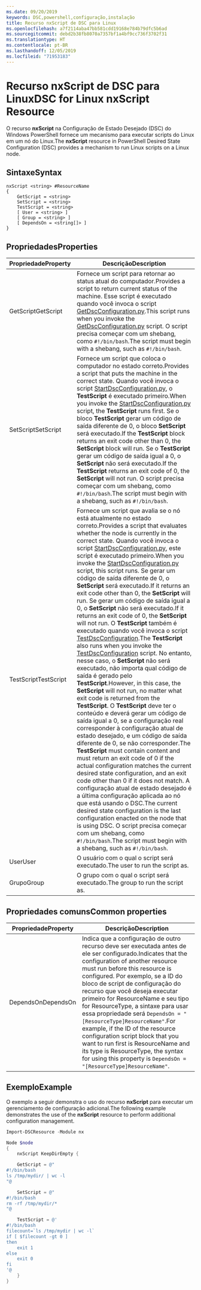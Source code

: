```yaml
---
ms.date: 09/20/2019
keywords: DSC,powershell,configuração,instalação
title: Recurso nxScript de DSC para Linux
ms.openlocfilehash: a7f2114aba47bb581cdd19168e784b79dfc5b6ad
ms.sourcegitcommit: debd2b38fb8070a7357bf1a4bf9cc736f3702f31
ms.translationtype: HT
ms.contentlocale: pt-BR
ms.lasthandoff: 12/05/2019
ms.locfileid: "71953183"
---
```

# <a name="dsc-for-linux-nxscript-resource"></a><span data-ttu-id="843e6-103">Recurso nxScript de DSC para Linux</span><span class="sxs-lookup"><span data-stu-id="843e6-103">DSC for Linux nxScript Resource</span></span>

<span data-ttu-id="843e6-104">O recurso **nxScript** na Configuração de Estado Desejado (DSC) do Windows PowerShell fornece um mecanismo para executar scripts do Linux em um nó do Linux.</span><span class="sxs-lookup"><span data-stu-id="843e6-104">The **nxScript** resource in PowerShell Desired State Configuration (DSC) provides a mechanism to run Linux scripts on a Linux node.</span></span>

## <a name="syntax"></a><span data-ttu-id="843e6-105">Sintaxe</span><span class="sxs-lookup"><span data-stu-id="843e6-105">Syntax</span></span>

```Syntax
nxScript <string> #ResourceName
{
    GetScript = <string>
    SetScript = <string>
    TestScript = <string>
    [ User = <string> ]
    [ Group = <string> ]
    [ DependsOn = <string[]> ]
}
```

## <a name="properties"></a><span data-ttu-id="843e6-106">Propriedades</span><span class="sxs-lookup"><span data-stu-id="843e6-106">Properties</span></span>

|<span data-ttu-id="843e6-107">Propriedade</span><span class="sxs-lookup"><span data-stu-id="843e6-107">Property</span></span> |<span data-ttu-id="843e6-108">Descrição</span><span class="sxs-lookup"><span data-stu-id="843e6-108">Description</span></span> |
|---|---|
|<span data-ttu-id="843e6-109">GetScript</span><span class="sxs-lookup"><span data-stu-id="843e6-109">GetScript</span></span> |<span data-ttu-id="843e6-110">Fornece um script para retornar ao status atual do computador.</span><span class="sxs-lookup"><span data-stu-id="843e6-110">Provides a script to return current status of the machine.</span></span> <span data-ttu-id="843e6-111">Esse script é executado quando você invoca o script [GetDscConfiguration.py](https://github.com/Microsoft/PowerShell-DSC-for-Linux#performing-dsc-operations-from-the-linux-computer).</span><span class="sxs-lookup"><span data-stu-id="843e6-111">This script runs when you invoke the [GetDscConfiguration.py](https://github.com/Microsoft/PowerShell-DSC-for-Linux#performing-dsc-operations-from-the-linux-computer) script.</span></span> <span data-ttu-id="843e6-112">O script precisa começar com um shebang, como `#!/bin/bash`.</span><span class="sxs-lookup"><span data-stu-id="843e6-112">The script must begin with a shebang, such as `#!/bin/bash`.</span></span> |
|<span data-ttu-id="843e6-113">SetScript</span><span class="sxs-lookup"><span data-stu-id="843e6-113">SetScript</span></span> |<span data-ttu-id="843e6-114">Fornece um script que coloca o computador no estado correto.</span><span class="sxs-lookup"><span data-stu-id="843e6-114">Provides a script that puts the machine in the correct state.</span></span> <span data-ttu-id="843e6-115">Quando você invoca o script [StartDscConfiguration.py](https://github.com/Microsoft/PowerShell-DSC-for-Linux#performing-dsc-operations-from-the-linux-computer), o **TestScript** é executado primeiro.</span><span class="sxs-lookup"><span data-stu-id="843e6-115">When you invoke the [StartDscConfiguration.py](https://github.com/Microsoft/PowerShell-DSC-for-Linux#performing-dsc-operations-from-the-linux-computer) script, the **TestScript** runs first.</span></span> <span data-ttu-id="843e6-116">Se o bloco **TestScript** gerar um código de saída diferente de 0, o bloco **SetScript** será executado.</span><span class="sxs-lookup"><span data-stu-id="843e6-116">If the **TestScript** block returns an exit code other than 0, the **SetScript** block will run.</span></span> <span data-ttu-id="843e6-117">Se o **TestScript** gerar um código de saída igual a 0, o **SetScript** não será executado.</span><span class="sxs-lookup"><span data-stu-id="843e6-117">If the **TestScript** returns an exit code of 0, the **SetScript** will not run.</span></span> <span data-ttu-id="843e6-118">O script precisa começar com um shebang, como `#!/bin/bash`.</span><span class="sxs-lookup"><span data-stu-id="843e6-118">The script must begin with a shebang, such as `#!/bin/bash`.</span></span> |
|<span data-ttu-id="843e6-119">TestScript</span><span class="sxs-lookup"><span data-stu-id="843e6-119">TestScript</span></span> |<span data-ttu-id="843e6-120">Fornece um script que avalia se o nó está atualmente no estado correto.</span><span class="sxs-lookup"><span data-stu-id="843e6-120">Provides a script that evaluates whether the node is currently in the correct state.</span></span> <span data-ttu-id="843e6-121">Quando você invoca o script [StartDscConfiguration.py](https://github.com/Microsoft/PowerShell-DSC-for-Linux#performing-dsc-operations-from-the-linux-computer), este script é executado primeiro.</span><span class="sxs-lookup"><span data-stu-id="843e6-121">When you invoke the [StartDscConfiguration.py](https://github.com/Microsoft/PowerShell-DSC-for-Linux#performing-dsc-operations-from-the-linux-computer) script, this script runs.</span></span> <span data-ttu-id="843e6-122">Se gerar um código de saída diferente de 0, o **SetScript** será executado.</span><span class="sxs-lookup"><span data-stu-id="843e6-122">If it returns an exit code other than 0, the **SetScript** will run.</span></span> <span data-ttu-id="843e6-123">Se gerar um código de saída igual a 0, o **SetScript** não será executado.</span><span class="sxs-lookup"><span data-stu-id="843e6-123">If it returns an exit code of 0, the **SetScript** will not run.</span></span> <span data-ttu-id="843e6-124">O **TestScript** também é executado quando você invoca o script [TestDscConfiguration](https://github.com/Microsoft/PowerShell-DSC-for-Linux#performing-dsc-operations-from-the-linux-computer).</span><span class="sxs-lookup"><span data-stu-id="843e6-124">The **TestScript** also runs when you invoke the [TestDscConfiguration](https://github.com/Microsoft/PowerShell-DSC-for-Linux#performing-dsc-operations-from-the-linux-computer) script.</span></span> <span data-ttu-id="843e6-125">No entanto, nesse caso, o **SetScript** não será executado, não importa qual código de saída é gerado pelo **TestScript**.</span><span class="sxs-lookup"><span data-stu-id="843e6-125">However, in this case, the **SetScript** will not run, no matter what exit code is returned from the **TestScript**.</span></span> <span data-ttu-id="843e6-126">O **TestScript** deve ter o conteúdo e deverá gerar um código de saída igual a 0, se a configuração real corresponder à configuração atual de estado desejado, e um código de saída diferente de 0, se não corresponder.</span><span class="sxs-lookup"><span data-stu-id="843e6-126">The **TestScript** must contain content and must return an exit code of 0 if the actual configuration matches the current desired state configuration, and an exit code other than 0 if it does not match.</span></span> <span data-ttu-id="843e6-127">A configuração atual de estado desejado é a última configuração aplicada ao nó que está usando o DSC.</span><span class="sxs-lookup"><span data-stu-id="843e6-127">The current desired state configuration is the last configuration enacted on the node that is using DSC.</span></span> <span data-ttu-id="843e6-128">O script precisa começar com um shebang, como `#!/bin/bash`.</span><span class="sxs-lookup"><span data-stu-id="843e6-128">The script must begin with a shebang, such as `#!/bin/bash`.</span></span> |
|<span data-ttu-id="843e6-129">User</span><span class="sxs-lookup"><span data-stu-id="843e6-129">User</span></span> |<span data-ttu-id="843e6-130">O usuário com o qual o script será executado.</span><span class="sxs-lookup"><span data-stu-id="843e6-130">The user to run the script as.</span></span> |
|<span data-ttu-id="843e6-131">Grupo</span><span class="sxs-lookup"><span data-stu-id="843e6-131">Group</span></span> |<span data-ttu-id="843e6-132">O grupo com o qual o script será executado.</span><span class="sxs-lookup"><span data-stu-id="843e6-132">The group to run the script as.</span></span> |

## <a name="common-properties"></a><span data-ttu-id="843e6-133">Propriedades comuns</span><span class="sxs-lookup"><span data-stu-id="843e6-133">Common properties</span></span>

|<span data-ttu-id="843e6-134">Propriedade</span><span class="sxs-lookup"><span data-stu-id="843e6-134">Property</span></span> |<span data-ttu-id="843e6-135">Descrição</span><span class="sxs-lookup"><span data-stu-id="843e6-135">Description</span></span> |
|---|---|
|<span data-ttu-id="843e6-136">DependsOn</span><span class="sxs-lookup"><span data-stu-id="843e6-136">DependsOn</span></span> |<span data-ttu-id="843e6-137">Indica que a configuração de outro recurso deve ser executada antes de ele ser configurado.</span><span class="sxs-lookup"><span data-stu-id="843e6-137">Indicates that the configuration of another resource must run before this resource is configured.</span></span> <span data-ttu-id="843e6-138">Por exemplo, se a ID do bloco de script de configuração do recurso que você deseja executar primeiro for ResourceName e seu tipo for ResourceType, a sintaxe para usar essa propriedade será `DependsOn = "[ResourceType]ResourceName"`.</span><span class="sxs-lookup"><span data-stu-id="843e6-138">For example, if the ID of the resource configuration script block that you want to run first is ResourceName and its type is ResourceType, the syntax for using this property is `DependsOn = "[ResourceType]ResourceName"`.</span></span> |

## <a name="example"></a><span data-ttu-id="843e6-139">Exemplo</span><span class="sxs-lookup"><span data-stu-id="843e6-139">Example</span></span>

<span data-ttu-id="843e6-140">O exemplo a seguir demonstra o uso do recurso **nxScript** para executar um gerenciamento de configuração adicional.</span><span class="sxs-lookup"><span data-stu-id="843e6-140">The following example demonstrates the use of the **nxScript** resource to perform additional configuration management.</span></span>

```powershell
Import-DSCResource -Module nx

Node $node
{
    nxScript KeepDirEmpty {

    GetScript = @"
#!/bin/bash
ls /tmp/mydir/ | wc -l
"@

    SetScript = @"
#!/bin/bash
rm -rf /tmp/mydir/*
"@

    TestScript = @'
#!/bin/bash
filecount=`ls /tmp/mydir | wc -l`
if [ $filecount -gt 0 ]
then
    exit 1
else
    exit 0
fi
'@
    }
}
```
